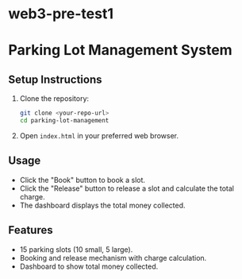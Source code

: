 # web3-pre-test1
# Parking Lot Management System

## Setup Instructions

1. Clone the repository:
    ```sh
    git clone <your-repo-url>
    cd parking-lot-management
    ```

2. Open `index.html` in your preferred web browser.

## Usage

- Click the "Book" button to book a slot.
- Click the "Release" button to release a slot and calculate the total charge.
- The dashboard displays the total money collected.

## Features

- 15 parking slots (10 small, 5 large).
- Booking and release mechanism with charge calculation.
- Dashboard to show total money collected.
